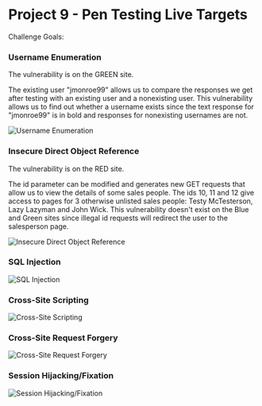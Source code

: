 # Project 9 - Pen Testing Live Targets

Challenge Goals: 

### Username Enumeration

The vulnerability is on the GREEN site. 

The existing user "jmonroe99" allows us to compare the responses we get after testing with an 
existing user and a nonexisting user. This vulnerability allows us to find out whether a username 
exists since the text response for "jmonroe99" is in bold and responses for nonexisting usernames 
are not. 

<img src="usrn_enum.gif" alt="Username Enumeration">
 
### Insecure Direct Object Reference

The vulnerability is on the RED site. 

The id parameter can be modified and generates new GET requests that allow us to view the details of some 
sales people. The ids 10, 11 and 12 give access to pages for 3 otherwise unlisted sales people: Testy McTesterson, 
Lazy Lazyman and John Wick. This vulnerability doesn't exist on the Blue and Green sites since illegal id
requests will redirect the user to the salesperson page. 


<img src="idor.gif" alt="Insecure Direct Object Reference">

### SQL Injection

<img src="SQL_inj.gif" alt="SQL Injection">

### Cross-Site Scripting

<img src="cs_scripting.gif" alt="Cross-Site Scripting">

### Cross-Site Request Forgery

<img src="cs_req_forg.gif" alt="Cross-Site Request Forgery">

### Session Hijacking/Fixation

<img src="shf.gif" alt="Session Hijacking/Fixation">
